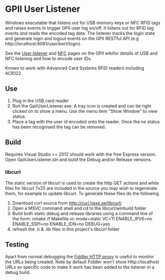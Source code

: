 # GPII User Listener

Windows executable that listens out for USB memory keys or NFC RFID tags and raises events to trigger GPII user log on/off. It listens out for RFID tag events and reads the encoded tag data. The listener tracks the login state and generate login and logout events on the GPII RESTful API (e.g http://localhost:8081/user/bert/login).

See the [User listener](http://wiki.gpii.net/index.php/User_Listener) and [NFC](http://wiki.gpii.net/index.php/Using_the_NFC_Listener) pages on the GPII wikifor details of USB and NFC listening and how to encode user IDs.

Known to work with Advanced Card Systems RFID readers including ACR122.

## Use

1. Plug in the USB card reader
2. Run the GpiiUserListener.exe. A tray icon is created and can be right clicked on to show a menu. Use the menu item "Show Window" to view status.
3. Place a tag with the user id encoded onto the reader. Once the ne status has been recognised the tag can be removed.

## Build

Requires Visual Studio >= 2012 should work with the free Express version. 
Open GpiiUserListener.sln and build the Debug and/or Release versions.

### libcurl

The static version of libcurl is used to create the http GET actions and while files for libcurl 7v25 are included in the source you may wish to regenerate them, for example to update libcurl. To generate these files do the following

1. Download curl source from http://curl.haxx.se/libcurl/
2. Open a MSVC command shell and cd to the libcurl/winbuild folder
3. Build both static debug and release libraries using a command line of the form:
    nmake /f Makefile.vc mode=static VC=11 ENABLE_IPV6=no ENABLE_SSPI=no ENABLE_IDN=no DEBUG=yes
4. refresh the .h & .lib files in this project's libcurl folder

## Testing 

Apart from normal debugging the [Fiddler HTTP proxy](http://fiddler2.com/) is useful to monitor the URLs being created. Note by default Fiddler won't show Http://localhost URLs so specific code to make it work has been added to the listener in a debug build.

